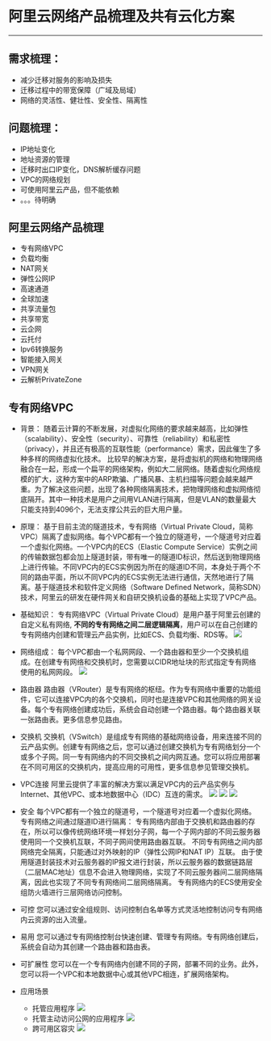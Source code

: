 # 阿里云网络产品梳理及共有云化方案
---

## 需求梳理：
- 减少迁移对服务的影响及损失
- 迁移过程中的带宽保障（广域及局域）
- 网络的灵活性、健壮性、安全性、隔离性

## 问题梳理：
- IP地址变化
- 地址资源的管理
- 迁移时出口IP变化，DNS解析缓存问题
- VPC的网络规划
- 可使用阿里云产品，但不能依赖
- 。。。待明确

## 阿里云网络产品梳理
- 专有网络VPC
- 负载均衡
- NAT网关
- 弹性公网IP
- 高速通道
- 全球加速
- 共享流量包
- 共享带宽
- 云企网
- 云托付
- Ipv6转换服务
- 智能接入网关
- VPN网关
- 云解析PrivateZone

## 专有网络VPC
- 背景：
随着云计算的不断发展，对虚拟化网络的要求越来越高，比如弹性（scalability）、安全性（security）、可靠性（reliability）和私密性（privacy），并且还有极高的互联性能（performance）需求，因此催生了多种多样的网络虚拟化技术。
比较早的解决方案，是将虚拟机的网络和物理网络融合在一起，形成一个扁平的网络架构，例如大二层网络。随着虚拟化网络规模的扩大，这种方案中的ARP欺骗、广播风暴、主机扫描等问题会越来越严重。为了解决这些问题，出现了各种网络隔离技术，把物理网络和虚拟网络彻底隔开。其中一种技术是用户之间用VLAN进行隔离，但是VLAN的数量最大只能支持到4096个，无法支撑公共云的巨大用户量。

- 原理：
基于目前主流的隧道技术，专有网络（Virtual Private Cloud，简称VPC）隔离了虚拟网络。每个VPC都有一个独立的隧道号，一个隧道号对应着一个虚拟化网络。一个VPC内的ECS（Elastic Compute Service）实例之间的传输数据包都会加上隧道封装，带有唯一的隧道ID标识，然后送到物理网络上进行传输。不同VPC内的ECS实例因为所在的隧道ID不同，本身处于两个不同的路由平面，所以不同VPC内的ECS实例无法进行通信，天然地进行了隔离。基于隧道技术和软件定义网络（Software Defined Network，简称SDN）技术，阿里云的研发在硬件网关和自研交换机设备的基础上实现了VPC产品。

- 基础知识：
专有网络VPC（Virtual Private Cloud）是用户基于阿里云创建的自定义私有网络, **不同的专有网络之间二层逻辑隔离**，用户可以在自己创建的专有网络内创建和管理云产品实例，比如ECS、负载均衡、RDS等。
![](/assets/vpc.png)

- 网络组成：
每个VPC都由一个私网网段、一个路由器和至少一个交换机组成。在创建专有网络和交换机时，您需要以CIDR地址块的形式指定专有网络使用的私网网段。
![](/assets/vpc-range.png)

- 路由器
路由器（VRouter）是专有网络的枢纽。作为专有网络中重要的功能组件，它可以连接VPC内的各个交换机，同时也是连接VPC和其他网络的网关设备。每个专有网络创建成功后，系统会自动创建一个路由器。每个路由器关联一张路由表。更多信息参见路由。

- 交换机
交换机（VSwitch）是组成专有网络的基础网络设备，用来连接不同的云产品实例。创建专有网络之后，您可以通过创建交换机为专有网络划分一个或多个子网。同一专有网络内的不同交换机之间内网互通。您可以将应用部署在不同可用区的交换机内，提高应用的可用性，更多信息参见管理交换机。

- VPC连接
阿里云提供了丰富的解决方案以满足VPC内的云产品实例与Internet、其他VPC、或本地数据中心（IDC）互连的需求。
![](/assets/vpc_internet.png)
![](/assets/vpc_vpc.png)
![](/assets/vpc_idc.png)

- 安全
每个VPC都有一个独立的隧道号，一个隧道号对应着一个虚拟化网络。专有网络之间通过隧道ID进行隔离：
专有网络内部由于交换机和路由器的存在，所以可以像传统网络环境一样划分子网，每一个子网内部的不同云服务器使用同一个交换机互联，不同子网间使用路由器互联。
不同专有网络之间内部网络完全隔离，只能通过对外映射的IP（弹性公网IP和NAT IP）互联。
由于使用隧道封装技术对云服务器的IP报文进行封装，所以云服务器的数据链路层（二层MAC地址）信息不会进入物理网络，实现了不同云服务器间二层网络隔离，因此也实现了不同专有网络间二层网络隔离。
专有网络内的ECS使用安全组防火墙进行三层网络访问控制。

- 可控
您可以通过安全组规则、访问控制白名单等方式灵活地控制访问专有网络内云资源的出入流量。

- 易用
您可以通过专有网络控制台快速创建、管理专有网络。专有网络创建后，系统会自动为其创建一个路由器和路由表。

- 可扩展性
您可以在一个专有网络内创建不同的子网，部署不同的业务。此外，您可以将一个VPC和本地数据中心或其他VPC相连，扩展网络架构。

- 应用场景
  - 托管应用程序
  ![](/assets/tuo_guan.png)
  - 托管主动访问公网的应用程序
  ![](/assets/tuo_guan_active.png)
  - 跨可用区容灾
  ![](/assets/vpc_ha.png)
  